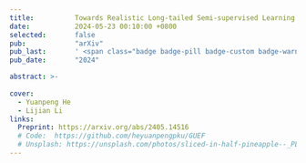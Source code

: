 ```yaml
---
title:          Towards Realistic Long-tailed Semi-supervised Learning in an Open World
date:           2024-05-23 00:10:00 +0800
selected:       false
pub:            "arXiv"
pub_last:       ' <span class="badge badge-pill badge-custom badge-warning">CCF N</span>'
pub_date:       "2024"

abstract: >-
  
cover:          
  - Yuanpeng He
  - Lijian Li
links:
  Preprint: https://arxiv.org/abs/2405.14516 
  # Code:  https://github.com/heyuanpengpku/GUEF
  # Unsplash: https://unsplash.com/photos/sliced-in-half-pineapple--_PLJZmHZzk
---
```

